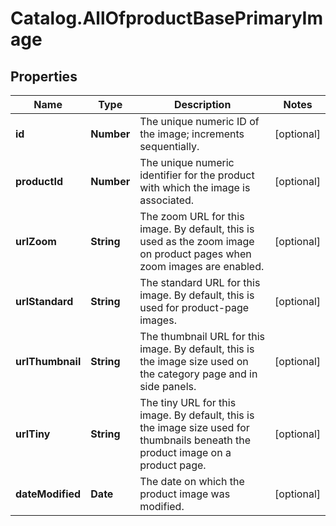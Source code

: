 # Catalog.AllOfproductBasePrimaryImage

## Properties
Name | Type | Description | Notes
------------ | ------------- | ------------- | -------------
**id** | **Number** | The unique numeric ID of the image; increments sequentially.  | [optional] 
**productId** | **Number** | The unique numeric identifier for the product with which the image is associated.  | [optional] 
**urlZoom** | **String** | The zoom URL for this image. By default, this is used as the zoom image on product pages when zoom images are enabled.  | [optional] 
**urlStandard** | **String** | The standard URL for this image. By default, this is used for product-page images.  | [optional] 
**urlThumbnail** | **String** | The thumbnail URL for this image. By default, this is the image size used on the category page and in side panels.  | [optional] 
**urlTiny** | **String** | The tiny URL for this image. By default, this is the image size used for thumbnails beneath the product image on a product page.  | [optional] 
**dateModified** | **Date** | The date on which the product image was modified.  | [optional] 
